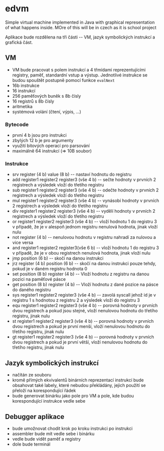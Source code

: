 # edvm

Simple virtual machine implemented in Java with graphical representation of what happens inside. MOre of this will be in czech as it is school project 

Aplikace bude rozdělena na tři části -- VM, jazyk symbolických instrukcí a grafická část.

## VM 

- VM bude pracovat s polem instrukcí a 4 třmídami reprezentujícími registry, paměť, standardní vstup a výstup. Jednotlivé instrukce se budou spouštět postupně pomocí funkce `evalNext`
- 16b instrukce 
- 16 instrukcí 
- 256 paměťových buněk s 8b čísly
- 16 registrů s 8b čísly
- aritmetika
- systémová volání (čtení, výpis, ...)

### Bytecode 

- první 4 b jsou pro instrukci
- zbylých 12 b je pro argumenty
- využití bitových operací pro parsování
- maximálně 64 instrukcí (=> 10B soubor)

### Instrukce 

- srv register (4 b) value (8 b) -- nastaví hodnotu do registru
- add register1 register2 register3 (vše 4 b) -- sečte hodnoty v prvních 2 registrech a výsledek vloží do třetího registru
- sub register1 register2 register3 (vše 4 b) -- odečte hodnoty v prvních 2 registrech a výsledek vloží do třetího registru
- mul register1 register2 register3 (vše 4 b) -- vynásobí hodnoty v prvních 2 registrech a výsledek vloží do třetího registru
- div register1 register2 register3 (vše 4 b) -- vydělí hodnoty v prvních 2 registrech a výsledek vloží do třetího registru
- or register1 register2 register3 (vše 4 b) -- vloží hodnotu 1 do registru 3 v případě, že je v alespoň jednom registru nenulová hodnota, jinak vloží nulu
- not register (4 b) -- nenulovou hodnotu v registru nahradí za nulovou a vice versa
- and register1 register2 register3(vše 6 b) -- vloží hodnotu 1 do registru 3 v případě, že je v obou registrech nenulová hodnota, jinak vloží nulu     
- jmp position (6 b) -- skočí na danou instrukci
- jrz register (4 b) position (6 b) -- skočí na danou instrukci pouze tehdy, pokud je v daném registru hodnota 0 
- set position (8 b) register (4 b) -- Vloží hodnotu z registru na danou pozici na paměťové pásce
- get position (8 b) register (4 b) -- Vloží hodnotu z dané pozice na pásce do daného registru
- sys register1 register2 register3 (vše 4 b) -- zavolá syscall jehož id je v registru 1 s hodnotou z registru 2 a výsledek vloží do registru 3
- equ register1 register2 register3 (vše 4 b) -- porovná hodnoty v prvních dvou registrech a pokud jsou stejné, vloží nenulovou hodnotu do třetího registru, jinak nulu
- st register1 register2 register3 (vše 4 b) -- porovná hodnoty v prvních dvou registrech a pokud je první menší, vloží nenulovou hodnotu do třetího registru, jinak nulu
- gt register1 register2 register3 (vše 4 b) -- porovná hodnoty v prvních dvou registrech a pokud je první větší, vloží nenulovou hodnotu do třetího registru, jinak nulu


## Jazyk symbolických instrukcí 

- načítán ze souboru
- kromě přímých ekvivalentů binárních reprezentací instrukcí bude obsahovat také labely, které nebudou překládány, jejich použití se přeloží na korespondující řádek
- bude generovat binárku jako pole pro VM a pole, kde budou korespondující instrukce vedle sebe 

## Debugger aplikace

- bude umožnovat chodit krok po kroku instrukci po instrukci 
- assembler bude mít vedle sebe i binárku
- vedle bude vidět paměť a registry 
- dole bude terminál
